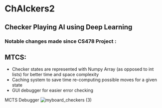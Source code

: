 # ChAIckers2
Checker Playing AI using Deep Learning
------------------------------------------

### Notable changes made since CS478 Project :
## MTCS:
  * Checker states are represented with Numpy Array (as opposed to int lists) for better time and space complexity
  * Caching system to save time re-computing possible moves for a given state
  * GUI debugger for easier error checking 


MCTS Debugger
![myboard_checkers (3)](https://github.com/jordansprojects/ChAIckers2/assets/54329371/5a5305f2-3b0e-4711-9642-319de27bd878)
